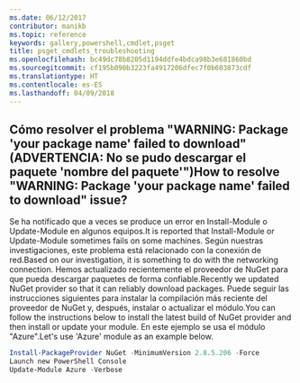 ```yaml
---
ms.date: 06/12/2017
contributor: manikb
ms.topic: reference
keywords: gallery,powershell,cmdlet,psget
title: psget_cmdlets_troubleshooting
ms.openlocfilehash: bc49dc78b8205d1194ddfe4bdca98b3e681860bd
ms.sourcegitcommit: cf195b090b3223fa4917206dfec7f0b603873cdf
ms.translationtype: HT
ms.contentlocale: es-ES
ms.lasthandoff: 04/09/2018
---
```

## <a name="how-to-resolve-warning-package-your-package-name-failed-to-download-issue"></a><span data-ttu-id="5b9a0-103">Cómo resolver el problema "WARNING: Package 'your package name' failed to download" (ADVERTENCIA: No se pudo descargar el paquete 'nombre del paquete'")</span><span class="sxs-lookup"><span data-stu-id="5b9a0-103">How to resolve "WARNING: Package 'your package name' failed to download" issue?</span></span>




<span data-ttu-id="5b9a0-104">Se ha notificado que a veces se produce un error en Install-Module o Update-Module en algunos equipos.</span><span class="sxs-lookup"><span data-stu-id="5b9a0-104">It is reported that Install-Module or Update-Module sometimes fails on some machines.</span></span>
<span data-ttu-id="5b9a0-105">Según nuestras investigaciones, este problema está relacionado con la conexión de red.</span><span class="sxs-lookup"><span data-stu-id="5b9a0-105">Based on our investigation, it is something to do with the networking connection.</span></span>
<span data-ttu-id="5b9a0-106">Hemos actualizado recientemente el proveedor de NuGet para que pueda descargar paquetes de forma confiable.</span><span class="sxs-lookup"><span data-stu-id="5b9a0-106">Recently we updated NuGet provider so that it can reliably download packages.</span></span>
<span data-ttu-id="5b9a0-107">Puede seguir las instrucciones siguientes para instalar la compilación más reciente del proveedor de NuGet y, después, instalar o actualizar el módulo.</span><span class="sxs-lookup"><span data-stu-id="5b9a0-107">You can follow the instructions below to install the latest build of NuGet provider and then install or update your module.</span></span>
<span data-ttu-id="5b9a0-108">En este ejemplo se usa el módulo "Azure".</span><span class="sxs-lookup"><span data-stu-id="5b9a0-108">Let's use 'Azure' module as an example below.</span></span>

```powershell
Install-PackageProvider NuGet -MinimumVersion 2.8.5.206 -Force
Launch new PowerShell Console
Update-Module Azure -Verbose
```